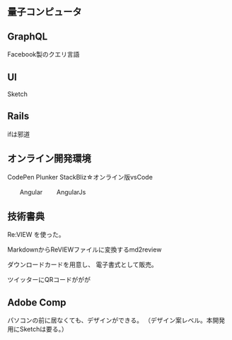## 量子コンピュータ

## GraphQL
Facebook製のクエリ言語

## UI
Sketch

## Rails
ifは邪道

## オンライン開発環境
CodePen
Plunker
StackBliz☆オンライン版vsCode

　　Angular
　　AngularJs

## 技術書典
Re:VIEW
を使った。

MarkdownからReVIEWファイルに変換するmd2review

ダウンロードカードを用意し、
電子書式として販売。

ツイッターにQRコードががが

## Adobe Comp
パソコンの前に居なくても、デザインができる。
（デザイン案レベル。本開発用にSketchは要る。）





